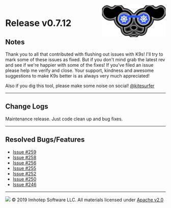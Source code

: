 <img src="https://raw.githubusercontent.com/derailed/k9s/master/assets/k9s_small.png" align="right" width="200" height="auto"/>

# Release v0.7.12

## Notes

Thank you to all that contributed with flushing out issues with K9s! I'll try to mark some of these issues as fixed. But if you don't mind grab the latest rev and see if we're happier with some of the fixes! If you've filed an issue please help me verify and close. Your support, kindness and awesome suggestions to make K9s better is as always very much appreciated!

Also if you dig this tool, please make some noise on social! [@kitesurfer](https://twitter.com/kitesurfer)

---

## Change Logs

Maintenance release. Just code clean up and bug fixes.

---

## Resolved Bugs/Features

+ [Issue #259](https://github.com/kswapd/k13s/issues/259)
+ [Issue #258](https://github.com/kswapd/k13s/issues/258)
+ [Issue #256](https://github.com/kswapd/k13s/issues/256)
+ [Issue #255](https://github.com/kswapd/k13s/issues/255)
+ [Issue #252](https://github.com/kswapd/k13s/issues/252)
+ [Issue #250](https://github.com/kswapd/k13s/issues/250)
+ [Issue #246](https://github.com/kswapd/k13s/issues/246)

---

<img src="https://raw.githubusercontent.com/derailed/k9s/master/assets/imhotep_logo.png" width="32" height="auto"/> © 2019 Imhotep Software LLC. All materials licensed under [Apache v2.0](http://www.apache.org/licenses/LICENSE-2.0)
